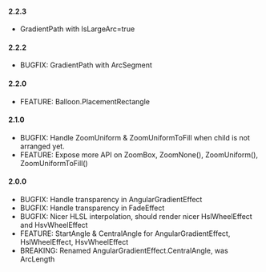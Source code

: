 #### 2.2.3
* GradientPath with IsLargeArc=true

#### 2.2.2
* BUGFIX: GradientPath with ArcSegment

#### 2.2.0
* FEATURE: Balloon.PlacementRectangle

#### 2.1.0
* BUGFIX: Handle ZoomUniform & ZoomUniformToFill when child is not arranged yet.
* FEATURE: Expose more API on ZoomBox, ZoomNone(), ZoomUniform(), ZoomUniformToFill()

#### 2.0.0
* BUGFIX: Handle transparency in AngularGradientEffect
* BUGFIX: Handle transparency in FadeEffect
* BUGFIX: Nicer HLSL interpolation, should render nicer HslWheelEffect and HsvWheelEffect
* FEATURE: StartAngle & CentralAngle for AngularGradientEffect, HslWheelEffect, HsvWheelEffect
* BREAKING: Renamed AngularGradientEffect.CentralAngle, was ArcLength


